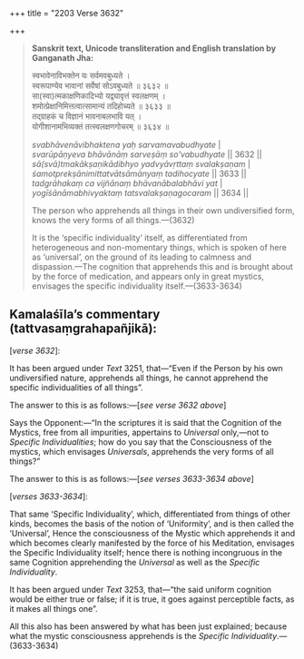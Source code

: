 +++
title = "2203 Verse 3632"

+++
> **Sanskrit text, Unicode transliteration and English translation by Ganganath Jha:** 
>
> स्वभावेनाविभक्तेन यः सर्वमवबुध्यते ।  
> स्वरूपाण्येव भावानां सर्वेषां सोऽवबुध्यते ॥ ३६३२ ॥  
> सा(स्वा)त्मकाक्षणिकादिभ्यो यद्व्यावृत्तं स्वलक्षणम् ।  
> शमोत्प्रेक्षानिमित्तत्वात्सामान्यं तदिहोच्यते ॥ ३६३३ ॥  
> तद्ग्राहकं च विज्ञानं भावनाबलभावि यत् ।  
> योगीशानामभिव्यक्तं तत्स्वलक्षणगोचरम् ॥ ३६३४ ॥ 
>
> *svabhāvenāvibhaktena yaḥ sarvamavabudhyate* \|  
> *svarūpāṇyeva bhāvānāṃ sarveṣāṃ so'vabudhyate* \|\| 3632 \|\|  
> *sā(svā)tmakākṣaṇikādibhyo yadvyāvṛttaṃ svalakṣaṇam* \|  
> *śamotprekṣānimittatvātsāmānyaṃ tadihocyate* \|\| 3633 \|\|  
> *tadgrāhakaṃ ca vijñānaṃ bhāvanābalabhāvi yat* \|  
> *yogīśānāmabhivyaktaṃ tatsvalakṣaṇagocaram* \|\| 3634 \|\| 
>
> The person who apprehends all things in their own undiversified form, knows the very forms of all things.—(3632) 
>
> It is the ‘specific individuality’ itself, as differentiated from heterogeneous and non-momentary things, which is spoken of here as ‘universal’, on the ground of its leading to calmness and dispassion.—The cognition that apprehends this and is brought about by the force of medication, and appears only in great mystics, envisages the specific individuality itself.—(3633-3634)



## Kamalaśīla’s commentary (tattvasaṃgrahapañjikā):

[*verse 3632*]:

It has been argued under *Text* 3251, that—“Even if the Person by his own undiversified nature, apprehends all things, he cannot apprehend the specific individualities of all things”.

The answer to this is as follows:—[*see verse 3632 above*]

Says the Opponent:—“In the scriptures it is said that the Cognition of the Mystics, free from all impurities, appertains to *Universal* only,—not to *Specific Individualities*; how do you say that the Consciousness of the mystics, which envisages *Universals*, apprehends the very forms of all things?”

The answer to this is as follows:—[*see verses 3633-3634 above*]

[*verses 3633-3634*]:

That same ‘Specific Individuality’, which, differentiated from things of other kinds, becomes the basis of the notion of ‘Uniformity’, and is then called the ‘Universal’, Hence the consciousness of the Mystic which apprehends it and which becomes clearly manifested by the force of his Meditation, envisages the Specific Individuality itself; hence there is nothing incongruous in the same Cognition apprehending the *Universal* as well as the *Specific Individuality*.

It has been argued under *Text* 3253, that—“the said uniform cognition would be either true or false; if it is true, it goes against perceptible facts, as it makes all things one”.

All this also has been answered by what has been just explained; because what the mystic consciousness apprehends is the *Specific* *Individuality*.—(3633-3634)


